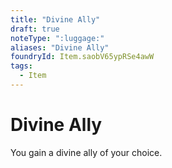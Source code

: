 ```yaml
---
title: "Divine Ally"
draft: true
noteType: ":luggage:"
aliases: "Divine Ally"
foundryId: Item.saobV65ypRSe4awW
tags:
  - Item
---
```


# Divine Ally

You gain a divine ally of your choice.
